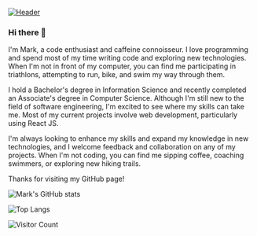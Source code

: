 [![Header](https://raw.githubusercontent.com/MarkOfosu/MarkOfosu/main/https://github.com/MarkOfosu/MarkOfosu/blob/main/IMG_1476.JPG "Header")](https://best-clothing.netlify.app/)

### Hi there 👋
I'm Mark, a code enthusiast and caffeine connoisseur. I love programming and spend most of my time writing code and exploring new technologies. When I'm not in front of my computer, you can find me participating in triathlons, attempting to run, bike, and swim my way through them.

I hold a Bachelor's degree in Information Science and recently completed an Associate's degree in Computer Science. Although I'm still new to the field of software engineering, I'm excited to see where my skills can take me. Most of my current projects involve web development, particularly using React JS.

I'm always looking to enhance my skills and expand my knowledge in new technologies, and I welcome feedback and collaboration on any of my projects. When I'm not coding, you can find me sipping coffee, coaching swimmers, or exploring new hiking trails.

Thanks for visiting my GitHub page!

![Mark's GitHub stats](https://github-readme-stats.vercel.app/api?username=MarkOfosu&show_icons=true&theme=dark)

![Top Langs](https://github-readme-stats.vercel.app/api/top-langs/?username=MarkOfosu&layout=compact&theme=dark)

![Visitor Count](https://profile-counter.glitch.me/MarkOfosu/count.svg)
